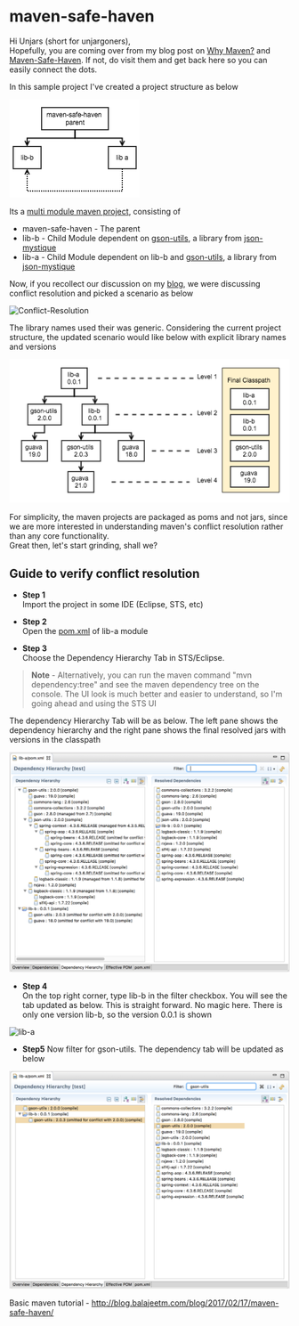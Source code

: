# maven-safe-haven

Hi Unjars (short for unjargoners),<br>
Hopefully, you are coming over from my blog post on [Why Maven?](http://blog.balajeetm.com/blog/2017/02/14/why-maven/) and [Maven-Safe-Haven](http://blog.balajeetm.com/blog/2017/02/17/maven-safe-haven/). If not, do visit them and get back here so you can easily connect the dots.

In this sample project I've created a project structure as below

![projectStructure](/assets/projectStructure.png)

Its a [multi module maven project](https://maven.apache.org/guides/mini/guide-multiple-modules.html), consisting of
* maven-safe-haven - The parent
* lib-b - Child Module dependent on [gson-utils](http://search.maven.org/#search%7Cgav%7C1%7Cg%3A%22com.balajeetm.mystique%22%20AND%20a%3A%22gson-utils%22), a library from [json-mystique](http://github.balajeetm.com/json-mystique)
* lib-a - Child Module dependent on lib-b and [gson-utils](http://search.maven.org/#search%7Cgav%7C1%7Cg%3A%22com.balajeetm.mystique%22%20AND%20a%3A%22gson-utils%22), a library from [json-mystique](http://github.balajeetm.com/json-mystique)

Now, if you recollect our discussion on my [blog](http://blog.balajeetm.com/blog/2017/02/17/maven-safe-haven/), we were discussing conflict resolution and picked a scenario as below

![Conflict-Resolution](http://blog.balajeetm.com/assets/2017-02-17/ConflictResolution.png)

The library names used their was generic. Considering the current project structure, the updated scenario would like below with explicit library names and versions

![ConflictResolution](/assets/conflictResolution.png)

For simplicity, the maven projects are packaged as poms and not jars, since we are more interested in understanding maven's conflict resolution rather than any core functionality.<br>
Great then, let's start grinding, shall we?

## Guide to verify conflict resolution

* **Step 1**<br>
Import the project in some IDE (Eclipse, STS, etc)

* **Step 2**<br>
Open the [pom.xml](https://github.com/balajeetm/maven-safe-haven/blob/master/lib-a/pom.xml) of lib-a module

* **Step 3**<br>
Choose the Dependency Hierarchy Tab in STS/Eclipse.<br>
>**Note** - Alternatively, you can run the maven command "mvn dependency:tree" and see the maven dependency tree on the console. The UI look is much better and easier to understand, so I'm going ahead and using the STS UI

The dependency Hierarchy Tab will be as below. The left pane shows the dependency hierarchy and the right pane shows the final resolved jars with versions in the classpath

![Dependency Hierarchy Button](/assets/dependencyHierarchy.png)

* **Step 4**<br>
On the top right corner, type lib-b in the filter checkbox. You will see the tab updated as below. This is straight forward. No magic here. There is only one version lib-b, so the version 0.0.1 is shown

![lib-a](/assets/lib-a.png)

* **Step5**
Now filter for gson-utils. The dependency tab will be updated as below

![gson-utils](/assets/gson-utils.png)


Basic maven tutorial - http://blog.balajeetm.com/blog/2017/02/17/maven-safe-haven/
